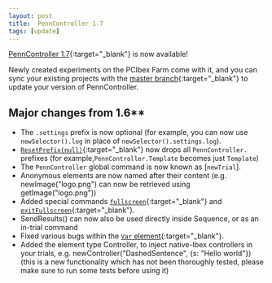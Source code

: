 ```yaml
---
layout: post
title:  PennController 1.7
tags: [update]
---
```


[PennController 1.7](https://github.com/PennController/penncontroller/tree/master/releases/1.7){:target="_blank"} is now available!

Newly created experiments on the PCIbex Farm come with it, and you can sync your existing projects with the [master branch](https://github.com/PennController/Sync){:target="_blank"} to update your version of PennController.

## Major changes from 1.6**

+ The `.settings` prefix is now optional (for example, you can now use `newSelector().log` in place of `newSelector().settings.log`).
+ [`ResetPrefix(null)`]({{site.baseurl}}/commands/global-commands/resetprefix){:target="_blank"} now drops all `PennController.` prefixes (for example,`PennController.Template` becomes just `Template`)
+ The `PennController` global command is now known as [`newTrial`].
+ Anonymous elements are now named after their content (e.g. newImage("logo.png") can now be retrieved using getImage("logo.png"))
+ Added special commands [`fullscreen`]({{site.baseurl}}/commands/special-commands/fullscreen){:target="_blank"} and [`exitFullscreen`]({{site.baseurl}}/commands/special-commands/exitfullscreen){:target="_blank"}.
+ SendResults() can now also be used directly inside Sequence, or as an in-trial command
+ Fixed various bugs within the [`Var` element]({{site.baseurl}}/elements/var){:target="_blank"}.
+ Added the element type Controller, to inject native-Ibex controllers in your trials, e.g. newController("DashedSentence", {s: "Hello world"}) (this is a new functionality which has not been thoroughly tested, please make sure to run some tests before using it)
